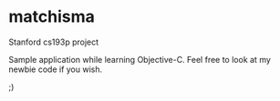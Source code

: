 matchisma
=========

Stanford cs193p project

Sample application while learning Objective-C.  Feel free to look at my newbie code if you wish.

;)

